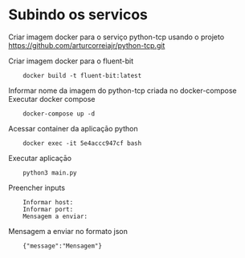# Subindo os servicos
Criar imagem docker para o serviço python-tcp usando  o projeto https://github.com/arturcorreiajr/python-tcp.git 

Criar imagem docker para o fluent-bit 
```console 
    docker build -t fluent-bit:latest
```

Informar nome da imagem  do python-tcp  criada no docker-compose 
Executar docker compose
```console 
    docker-compose up -d
```

Acessar container da aplicaçāo python
```console 
    docker exec -it 5e4accc947cf bash
```

Executar aplicaçāo
```console 
    python3 main.py
```

Preencher inputs
```console 
    Informar host:
    Informar port:
    Mensagem a enviar:
```

Mensagem a enviar no formato json
```console 
    {"message":"Mensagem"}
```



